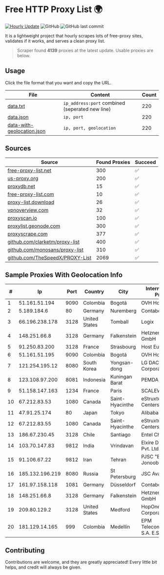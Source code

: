 
# Free HTTP Proxy List 🌍

[![Hourly Update](https://github.com/mertguvencli/http-proxy-list/actions/workflows/main.yml/badge.svg?branch=main)](https://github.com/mertguvencli/http-proxy-list/actions/workflows/main.yml)
![GitHub](https://img.shields.io/github/license/mertguvencli/http-proxy-list)
![GitHub last commit](https://img.shields.io/github/last-commit/mertguvencli/http-proxy-list)

It is a lightweight project that hourly scrapes lots of free-proxy sites, validates if it works, and serves a clean proxy list.


> Scraper found **4139** proxies at the latest update. Usable proxies are below.

## Usage

Click the file format that you want and copy the URL.


|File|Content|Count|
|----|-------|-----|
|[data.txt](https://raw.githubusercontent.com/mertguvencli/http-proxy-list/main/proxy-list/data.txt)|`ip_address:port` combined (seperated new line)|220|
|[data.json](https://raw.githubusercontent.com/mertguvencli/http-proxy-list/main/proxy-list/data.json)|`ip, port`|220|
|[data-with-geolocation.json](https://raw.githubusercontent.com/mertguvencli/http-proxy-list/main/proxy-list/data-with-geolocation.json)|`ip, port, geolocation`|220|

## Sources

|Source|Found Proxies|Succeed|
|------|-------------|-------|
|[free-proxy-list.net](https://free-proxy-list.net)|300|✅|
|[us-proxy.org](https://www.us-proxy.org)|200|✅|
|[proxydb.net](http://proxydb.net)|15|✅|
|[free-proxy-list.com](https://free-proxy-list.com/?page=&port=&type%5B%5D=http&type%5B%5D=https&up_time=0&search=Search)|10|✅|
|[proxy-list.download](https://www.proxy-list.download/HTTP)|26|✅|
|[vpnoverview.com](https://vpnoverview.com/privacy/anonymous-browsing/free-proxy-servers)|32|✅|
|[proxyscan.io](https://www.proxyscan.io)|100|✅|
|[proxylist.geonode.com](https://proxylist.geonode.com/api/proxy-list?limit=300&page=1&sort_by=lastChecked&sort_type=desc&protocols=http,https)|300|✅|
|[proxyscrape.com](https://api.proxyscrape.com/v2/?request=displayproxies&protocol=http&timeout=10000&country=all&ssl=all&anonymity=all)|377|✅|
|[github.com/clarketm/proxy-list](https://raw.githubusercontent.com/clarketm/proxy-list/master/proxy-list-raw.txt)|400|✅|
|[github.com/monosans/proxy-list](https://raw.githubusercontent.com/monosans/proxy-list/main/proxies/http.txt)|310|✅|
|[github.com/TheSpeedX/PROXY-List](https://raw.githubusercontent.com/TheSpeedX/PROXY-List/master/http.txt)|2069|✅|


## Sample Proxies With Geolocation Info

|#|Ip|Port|Country|City|Internet Service Provider|
|-|--|----|-------|----|-------------------------|
|1|51.161.51.194|9090|Colombia|Bogotá|OVH Hosting|
|2|5.189.184.6|80|Germany|Nuremberg|Contabo GmbH|
|3|66.196.238.178|3128|United States|Tomball|Logix|
|4|148.251.66.8|3128|Germany|Falkenstein|Hetzner Online GmbH|
|5|91.250.83.200|3128|France|Strasbourg|Host Europe GmbH|
|6|51.161.51.195|9090|Colombia|Bogotá|OVH Hosting|
|7|121.254.195.12|8080|South Korea|Yongsan-dong|LG DACOM Corporation|
|8|123.108.97.200|8081|Indonesia|Kuningan Barat|PEMDA-NAD|
|9|51.158.147.163|1234|France|Paris|SCALEWAY|
|10|67.212.83.53|1080|Canada|Saint-Hyacinthe|eStruxture Data Centers Inc.|
|11|47.91.25.174|80|Japan|Tokyo|Alibaba.com LLC|
|12|67.212.83.55|1080|Canada|Saint-Hyacinthe|eStruxture Data Centers Inc.|
|13|186.67.230.45|3128|Chile|Santiago|Entel Chile S.A.|
|14|103.70.147.83|9812|India|Vrindavan|Elxire Data Services Pvt. Ltd.|
|15|91.106.67.22|9812|Iran|Tehran|PJSC "Badr Rayan Jonoob"|
|16|185.132.196.219|8080|Russia|St Petersburg|JSC Avantel|
|17|161.97.158.118|1081|Germany|Düsseldorf|Contabo GmbH|
|18|148.251.66.8|3128|Germany|Falkenstein|Hetzner Online GmbH|
|19|209.80.129.2|3128|United States|Medford|HopOne Internet Corporation|
|20|181.129.14.165|999|Colombia|Medellín|EPM Telecomunicaciones S.A. E.S.P.|



## Contributing

Contributions are welcome, and they are greatly appreciated! Every
little bit helps, and credit will always be given.

